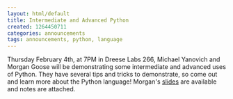 ```yaml
---
layout: html/default
title: Intermediate and Advanced Python
created: 1264450711
categories: announcements
tags: announcements, python, language
---
```

Thursday February 4th, at 7PM in Dreese Labs 266, Michael Yanovich and Morgan Goose will be demonstrating some intermediate and advanced uses of Python. They have several tips and tricks to demonstrate, so come out and learn more about the Python language! Morgan's [slides](http://morgangoose.com/p/tool_oriented_python/) are available and notes are attached.
